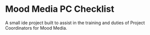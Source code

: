 # Mood Media PC Checklist
A small ide project built to assist in the training and duties of Project Coordinators for Mood Media.  
